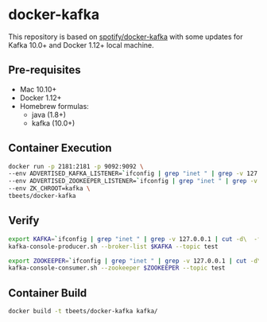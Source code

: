 # docker-kafka 

This repository is based on [spotify/docker-kafka](https://github.com/spotify/docker-kafka) with some updates for
 Kafka 10.0+ and Docker 1.12+ local machine. 


## Pre-requisites

* Mac 10.10+
* Docker 1.12+
* Homebrew formulas:
    * java (1.8+) 
    * kafka (10.0+)

## Container Execution

```bash
docker run -p 2181:2181 -p 9092:9092 \
--env ADVERTISED_KAFKA_LISTENER=`ifconfig | grep "inet " | grep -v 127.0.0.1 | cut -d\  -f2`:9092 \
--env ADVERTISED_ZOOKEEPER_LISTENER=`ifconfig | grep "inet " | grep -v 127.0.0.1 | cut -d\  -f2`:2181 \
--env ZK_CHROOT=kafka \
tbeets/docker-kafka
```

## Verify 

```bash
export KAFKA=`ifconfig | grep "inet " | grep -v 127.0.0.1 | cut -d\  -f2`:9092 
kafka-console-producer.sh --broker-list $KAFKA --topic test
```

```bash
export ZOOKEEPER=`ifconfig | grep "inet " | grep -v 127.0.0.1 | cut -d\  -f2`:2181/kafka 
kafka-console-consumer.sh --zookeeper $ZOOKEEPER --topic test
```

## Container Build

```bash
docker build -t tbeets/docker-kafka kafka/
```




